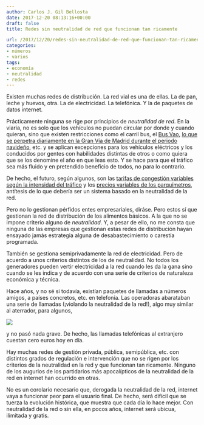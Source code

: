 ```yaml
---
author: Carlos J. Gil Bellosta
date: 2017-12-20 08:13:16+00:00
draft: false
title: Redes sin neutralidad de red que funcionan tan ricamente

url: /2017/12/20/redes-sin-neutralidad-de-red-que-funcionan-tan-ricamente/
categories:
- números
- varios
tags:
- economía
- neutralidad
- redes
---
```


Existen muchas redes de distribución. La red vial es una de ellas. La de pan, leche y huevos, otra. La de electricidad. La telefónica. Y la de paquetes de datos internet.

Prácticamente ninguna se rige por principios de _neutralidad de red_. En la viaria, no es solo que los vehículos no puedan circular por donde y cuando quieran, sino que existen restricciones como el carril bus, el [Bus Vao](https://www.elconfidencial.com/espana/madrid/2017-01-31/bus-vao-coches-numero-ocupantes-dgt-trafico_1324196/), [lo que se perpetra diariamente en la Gran Vía de Madrid durante el periodo navideño](http://www.elmundo.es/madrid/2017/10/27/59f230c022601d54048b4670.html), etc. y se aplican excepciones para los vehículos eléctricos y los conducidos por gentes con habilidades distintas de otros o como quiera que se los denomine el año en que leas esto. Y se hace para que el tráfico sea más fluido y en pretendido beneficio de todos, no para lo contrario.

De hecho, el futuro, según algunos, son las [tarifas de congestión variables según la intensidad del tráfico](https://www.wired.com/story/virginia-i66-toll-road/) y los [precios variables de los parquímetros](https://www.wired.com/story/san-francisco-adjustable-meters/amp), antítesis de lo que debería ser un sistema basado en la neutralidad de la red.

Pero no lo gestionan pérfidos entes empresariales, diráse. Pero estos sí que gestionan la red de distribución de los alimentos básicos. A la que no se impone criterio alguno de _neutralidad_. Y, a pesar de ello, no me consta que ninguna de las empresas que gestionan estas redes de distribución hayan ensayado jamás estrategia alguna de desabastecimiento o carestía programada.

También se gestiona semiprivadamente la red de electricidad. Pero de acuerdo a unos criterios distintos de los de neutralidad. No todos los generadores pueden vertir electricidad a la red cuando les da la gana sino cuando se les indica y de acuerdo con una serie de criterios de naturaleza económica y técnica.

Hace años, y no sé si todavía, existían paquetes de llamadas a números amigos, a países concretos, etc. en telefonía. Las operadoras abarataban una serie de llamadas (¡violando la neutralidad de la red!), algo muy similar al aterrador, para algunos,

![](/wp-uploads/2017/12/net_neutrality.jpg)

y no pasó nada grave. De hecho, las llamadas telefónicas al extranjero cuestan cero euros hoy en día.

Hay muchas redes de gestión privada, pública, semipública, etc. con distintos grados de regulación e intervención que no se rigen por los criterios de la neutralidad en la red y que funcionan tan ricamente. Ninguno de los augurios de los partidarios más apocalípticos de la neutralidad de la red en internet han ocurrido en otras.

No es un corolario necesario que, derogada la neutralidad de la red, internet vaya a funcionar peor para el usuario final. De hecho, será difícil que se tuerza la evolución histórica, que muestra que cada día lo hace mejor. Con neutralidad de la red o sin ella, en pocos años, internet será ubicua, ilimitada y gratis.
